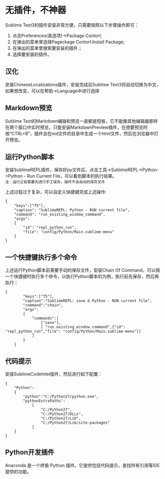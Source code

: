 # 无插件，不神器
Sublime Text3的插件安装非常方便，只需要按照以下步骤操作即可：
1. 点击Preferences(首选项)->Package Contorl;
2. 在弹出的菜单里选择Pageckage Contorl:Install Package;
3. 在弹出的菜单里搜索要安装的插件；
4. 选择要安装的插件。

## 汉化
安装ChineseLocalizations插件，安装完成后Sublime Text3将自动切换为中文，如果想改变，可以在帮助->Language中进行选择

## Markdown预览
Sublime Text的Markdown编辑和预览一直都是短板，它不能像其他编辑器那样在两个窗口中实时预览，只能安装MarkdownPreview插件，在想要预览时按“CTRL+B”，插件会在md文件的目录中生成一个html文件，然后在浏览器中打开预览。

## 运行Python脚本
安装SublimeREPL插件，保存好py文件后，点击工具->SublimeREPL->Python->Python - Run Current File，可以看到脚本的执行结果。  
`注：运行之前需要先进行手工保存，插件不会自动的保存文件`  

上述过程过于复杂，可以自定义快捷键完成上述操作:
```
{
    "keys":["f5"],
    "caption": "SublimeREPL: Python - RUN current file",
    "command": "run_existing_window_command", 
    "args":
    {
        "id": "repl_python_run",
        "file": "config/Python/Main.sublime-menu"
    }
}
```

## 一个快捷键执行多个命令
上述运行Python脚本前需要手动的保存文件，安装Chain Of Command，可以按一个快捷键时执行多个命令，以执行Python脚本的为例，执行前先保存，然后再执行：
```
{
        "keys":["f5"],
        "caption":"SublimeREPL: save & Python - RUN current file",
        "command":"chain",
        "args":
        {
            "commands":[
                ["save"],
                [ "run_existing_window_command",{"id": "repl_python_run","file": "config/Python/Main.sublime-menu"}]
            ]
        }
    }
```

## 代码提示
安装SublimeCodeIntel插件，然后进行如下配置：
```
{
    "Python":
    {
        "python":"C:/Python27/python.exe",
        "pythonExtraPaths":
            [
                "C:/Python27",
                "C:/Python27/DLLs",
                "C:/Python27/Lib",
                "C:/Python27/Lib/site-packages"
            ]
    }
}
```

## Python开发插件
Anaconda 是一个终极 Python 插件。它提供包括代码提示，查找所有引用等IDE提供的功能。

## 